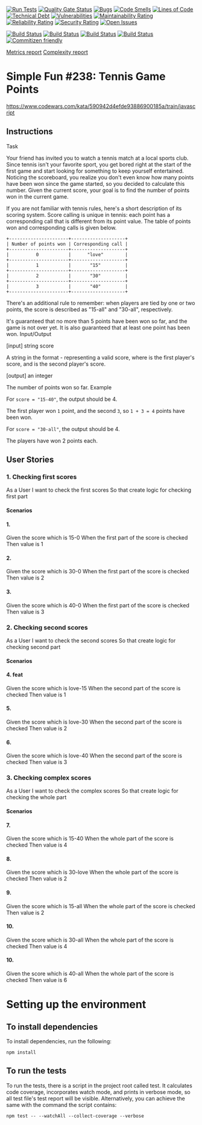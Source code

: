 [![Run Tests](https://github.com/LaszloFeher-XP/XP-Farm_Simple_Fun_238_Tennis_Game_Points/actions/workflows/test.yml/badge.svg)](https://github.com/LaszloFeher-XP/XP-Farm_Simple_Fun_238_Tennis_Game_Points/actions/workflows/test.yml/badge.svg) 
[![Quality Gate Status](https://sonarcloud.io/api/project_badges/measure?project=LaszloFeher-XP_XP-Farm_Simple_Fun_238_Tennis_Game_Points&metric=alert_status)](https://sonarcloud.io/summary/new_code?id=LaszloFeher-XP_XP-Farm_Simple_Fun_238_Tennis_Game_Points) 
[![Bugs](https://sonarcloud.io/api/project_badges/measure?project=LaszloFeher-XP_XP-Farm_Simple_Fun_238_Tennis_Game_Points&metric=bugs)](https://sonarcloud.io/summary/new_code?id=LaszloFeher-XP_XP-Farm_Simple_Fun_238_Tennis_Game_Points) 
[![Code Smells](https://sonarcloud.io/api/project_badges/measure?project=LaszloFeher-XP_XP-Farm_Simple_Fun_238_Tennis_Game_Points&metric=code_smells)](https://sonarcloud.io/summary/new_code?id=LaszloFeher-XP_XP-Farm_Simple_Fun_238_Tennis_Game_Points) 
[![Lines of Code](https://sonarcloud.io/api/project_badges/measure?project=LaszloFeher-XP_XP-Farm_Simple_Fun_238_Tennis_Game_Points&metric=ncloc)](https://sonarcloud.io/summary/new_code?id=LaszloFeher-XP_XP-Farm_Simple_Fun_238_Tennis_Game_Points) 
[![Technical Debt](https://sonarcloud.io/api/project_badges/measure?project=LaszloFeher-XP_XP-Farm_Simple_Fun_238_Tennis_Game_Points&metric=sqale_index)](https://sonarcloud.io/summary/new_code?id=LaszloFeher-XP_XP-Farm_Simple_Fun_238_Tennis_Game_Points) 
[![Vulnerabilities](https://sonarcloud.io/api/project_badges/measure?project=LaszloFeher-XP_XP-Farm_Simple_Fun_238_Tennis_Game_Points&metric=vulnerabilities)](https://sonarcloud.io/summary/new_code?id=LaszloFeher-XP_XP-Farm_Simple_Fun_238_Tennis_Game_Points) 
[![Maintainability Rating](https://sonarcloud.io/api/project_badges/measure?project=LaszloFeher-XP_XP-Farm_Simple_Fun_238_Tennis_Game_Points&metric=sqale_rating)](https://sonarcloud.io/summary/new_code?id=LaszloFeher-XP_XP-Farm_Simple_Fun_238_Tennis_Game_Points) 
[![Reliability Rating](https://sonarcloud.io/api/project_badges/measure?project=LaszloFeher-XP_XP-Farm_Simple_Fun_238_Tennis_Game_Points&metric=reliability_rating)](https://sonarcloud.io/summary/new_code?id=LaszloFeher-XP_XP-Farm_Simple_Fun_238_Tennis_Game_Points) 
[![Security Rating](https://sonarcloud.io/api/project_badges/measure?project=LaszloFeher-XP_XP-Farm_Simple_Fun_238_Tennis_Game_Points&metric=security_rating)](https://sonarcloud.io/summary/new_code?id=LaszloFeher-XP_XP-Farm_Simple_Fun_238_Tennis_Game_Points) 
[![Open Issues](https://img.shields.io/github/issues/LaszloFeher-XP/XP-Farm_Simple_Fun_238_Tennis_Game_Points/badge.svg)](https://github.com/LaszloFeher-XP/XP-Farm_Simple_Fun_238_Tennis_Game_Points/issues) 

[![Build Status](coverage/badge-branches.svg)](coverage/badge-branches.svg) 
[![Build Status](coverage/badge-functions.svg)](coverage/badge-functions.svg) 
[![Build Status](coverage/badge-lines.svg)](coverage/badge-lines.svg) 
[![Build Status](coverage/badge-statements.svg)](coverage/badge-statements.svg) 
[![Commitizen friendly](https://img.shields.io/badge/commitizen-friendly-brightgreen.svg)](http://commitizen.github.io/cz-cli/) 

[Metrics report](metrics.md) 
[Complexity report](complexity-report.md) 

# Simple Fun #238: Tennis Game Points

https://www.codewars.com/kata/590942d4efde93886900185a/train/javascript

## Instructions 

Task

Your friend has invited you to watch a tennis match at a local sports club. Since tennis isn't your favorite sport, you get bored right at the start of the first game and start looking for something to keep yourself entertained. Noticing the scoreboard, you realize you don't even know how many points have been won since the game started, so you decided to calculate this number. Given the current score, your goal is to find the number of points won in the current game.

If you are not familiar with tennis rules, here's a short description of its scoring system. Score calling is unique in tennis: each point has a corresponding call that is different from its point value. The table of points won and corresponding calls is given below.
```
+----------------------+--------------------+
| Number of points won | Corresponding call |
+----------------------+--------------------+
|          0           |      "love"        |
+----------------------+--------------------+
|          1           |       "15"         |
+----------------------+--------------------+
|          2           |       "30"         |
+----------------------+--------------------+
|          3           |       "40"         |
+----------------------+--------------------+
```
There's an additional rule to remember: when players are tied by one or two points, the score is described as "15-all" and "30-all", respectively.

It's guaranteed that no more than 5 points have been won so far, and the game is not over yet. It is also guaranteed that at least one point has been won.
Input/Output

[input] string score

A string in the format <p1>-<p2> representing a valid score, where <p1> is the first player's score, and <p2> is the second player's score.

[output] an integer

The number of points won so far.
Example

For `score = "15-40"`, the output should be 4.

The first player won `1` point, and the second `3`, so `1 + 3 = 4` points have been won.

For `score = "30-all"`, the output should be 4.

The players have won 2 points each.


## User Stories 

### 1. Checking first scores
As a User
I want to check the first scores
So that create logic for checking first part

#### Scenarios 

#### 1. 
Given the score which is 15-0
When the first part of the score is checked
Then value is 1

#### 2. 
Given the score which is 30-0
When the first part of the score is checked
Then value is 2

#### 3. 
Given the score which is 40-0
When the first part of the score is checked
Then value is 3

### 2. Checking second scores
As a User
I want to check the second scores
So that create logic for checking second part

#### Scenarios 

#### 4. feat
Given the score which is love-15
When the second part of the score is checked
Then value is 1

#### 5. 
Given the score which is love-30
When the second part of the score is checked
Then value is 2

#### 6. 
Given the score which is love-40
When the second part of the score is checked
Then value is 3

### 3. Checking complex scores
As a User
I want to check the complex scores
So that create logic for checking the whole part

#### Scenarios 

#### 7. 
Given the score which is 15-40
When the whole part of the score is checked
Then value is 4

#### 8. 
Given the score which is 30-love
When the whole part of the score is checked
Then value is 2

#### 9. 
Given the score which is 15-all
When the whole part of the score is checked
Then value is 2

#### 10. 
Given the score which is 30-all
When the whole part of the score is checked
Then value is 4

#### 10. 
Given the score which is 40-all
When the whole part of the score is checked
Then value is 6


# Setting up the environment 

## To install dependencies 

To install dependencies, run the following: 

```npm install``` 

## To run the tests 

To run the tests, there is a script in the project root called test. It calculates code coverage, incorporates watch mode, and prints in verbose mode, so all test file's test report will be visible. Alternatively, you can achieve the same with the command the script contains: 

```npm test -- --watchAll --collect-coverage --verbose```  

